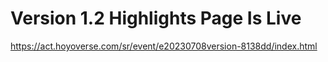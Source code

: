 # Version 1.2 <Even Immortality Ends> Highlights Page Is Live
https://act.hoyoverse.com/sr/event/e20230708version-8138dd/index.html